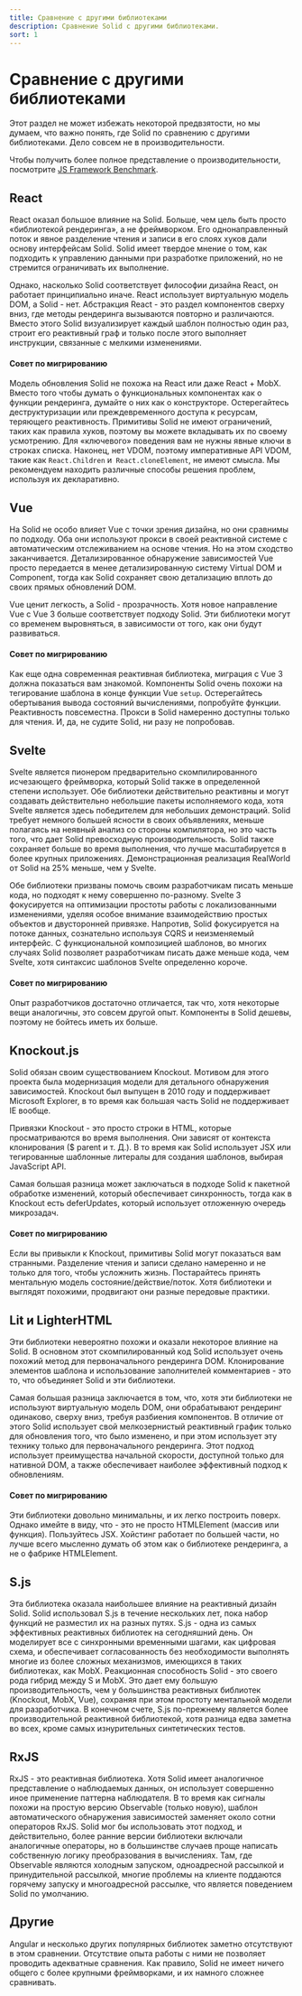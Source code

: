 ```yaml
---
title: Сравнение с другими библиотеками
description: Сравнение Solid с другими библиотеками.
sort: 1
---
```


# Сравнение с другими библиотеками

Этот раздел не может избежать некоторой предвзятости, но мы думаем, что важно понять, где Solid по сравнению с другими библиотеками. Дело совсем не в производительности.

Чтобы получить более полное представление о производительности, посмотрите [JS Framework Benchmark](https://github.com/krausest/js-framework-benchmark).

## React

React оказал большое влияние на Solid. Больше, чем цель быть просто «библиотекой рендеринга», а не фреймворком. Его однонаправленный поток и явное разделение чтения и записи в его слоях хуков дали основу интерфейсам Solid. Solid имеет твердое мнение о том, как подходить к управлению данными при разработке приложений, но не стремится ограничивать их выполнение.

Однако, насколько Solid соответствует философии дизайна React, он работает принципиально иначе. React использует виртуальную модель DOM, а Solid - нет. Абстракция React - это раздел компонентов сверху вниз, где методы рендеринга вызываются повторно и различаются. Вместо этого Solid визуализирует каждый шаблон полностью один раз, строит его реактивный граф и только после этого выполняет инструкции, связанные с мелкими изменениями.

#### Совет по мигрированию

Модель обновления Solid не похожа на React или даже React + MobX. Вместо того чтобы думать о функциональных компонентах как о функции рендеринга, думайте о них как о конструкторе. Остерегайтесь деструктуризации или преждевременного доступа к ресурсам, теряющего реактивность. Примитивы Solid не имеют ограничений, таких как правила хуков, поэтому вы можете вкладывать их по своему усмотрению. Для «ключевого» поведения вам не нужны явные ключи в строках списка. Наконец, нет VDOM, поэтому императивные API VDOM, такие как `React.Children` и` React.cloneElement`, не имеют смысла. Мы рекомендуем находить различные способы решения проблем, используя их декларативно.

## Vue

На Solid не особо влияет Vue с точки зрения дизайна, но они сравнимы по подходу. Оба они используют прокси в своей реактивной системе с автоматическим отслеживанием на основе чтения. Но на этом сходство заканчивается. Детализированное обнаружение зависимостей Vue просто передается в менее детализированную систему Virtual DOM и Component, тогда как Solid сохраняет свою детализацию вплоть до своих прямых обновлений DOM.

Vue ценит легкость, а Solid - прозрачность. Хотя новое направление Vue с Vue 3 больше соответствует подходу Solid. Эти библиотеки могут со временем выровняться, в зависимости от того, как они будут развиваться.

#### Совет по мигрированию

Как еще одна современная реактивная библиотека, миграция с Vue 3 должна показаться вам знакомой. Компоненты Solid очень похожи на тегирование шаблона в конце функции Vue `setup`. Остерегайтесь обертывания вывода состояний вычислениями, попробуйте функции. Реактивность повсеместна. Прокси в Solid намеренно доступны только для чтения. И, да, не судите Solid, ни разу не попробовав.

## Svelte

Svelte является пионером предварительно скомпилированного исчезающего фреймворка, который Solid также в определенной степени использует. Обе библиотеки действительно реактивны и могут создавать действительно небольшие пакеты исполняемого кода, хотя Svelte является здесь победителем для небольших демонстраций. Solid требует немного большей ясности в своих объявлениях, меньше полагаясь на неявный анализ со стороны компилятора, но это часть того, что дает Solid превосходную производительность. Solid также сохраняет больше во время выполнения, что лучше масштабируется в более крупных приложениях. Демонстрационная реализация RealWorld от Solid на 25% меньше, чем у Svelte.

Обе библиотеки призваны помочь своим разработчикам писать меньше кода, но подходят к нему совершенно по-разному. Svelte 3 фокусируется на оптимизации простоты работы с локализованными изменениями, уделяя особое внимание взаимодействию простых объектов и двусторонней привязке. Напротив, Solid фокусируется на потоке данных, сознательно используя CQRS и неизменяемый интерфейс. С функциональной композицией шаблонов, во многих случаях Solid позволяет разработчикам писать даже меньше кода, чем Svelte, хотя синтаксис шаблонов Svelte определенно короче.

#### Совет по мигрированию

Опыт разработчиков достаточно отличается, так что, хотя некоторые вещи аналогичны, это совсем другой опыт. Компоненты в Solid дешевы, поэтому не бойтесь иметь их больше.

## Knockout.js

Solid обязан своим существованием Knockout. Мотивом для этого проекта была модернизация модели для детального обнаружения зависимостей. Knockout был выпущен в 2010 году и поддерживает Microsoft Explorer, в то время как большая часть Solid не поддерживает IE вообще.

Привязки Knockout - это просто строки в HTML, которые просматриваются во время выполнения. Они зависят от контекста клонирования ($ parent и т. Д.). В то время как Solid использует JSX или тегированные шаблонные литералы для создания шаблонов, выбирая JavaScript API.

Самая большая разница может заключаться в подходе Solid к пакетной обработке изменений, который обеспечивает синхронность, тогда как в Knockout есть deferUpdates, который использует отложенную очередь микрозадач.

#### Совет по мигрированию

Если вы привыкли к Knockout, примитивы Solid могут показаться вам странными. Разделение чтения и записи сделано намеренно и не только для того, чтобы усложнить жизнь. Постарайтесь принять ментальную модель состояние/действие/поток. Хотя библиотеки и выглядят похожими, продвигают они разные передовые практики.

## Lit и LighterHTML

Эти библиотеки невероятно похожи и оказали некоторое влияние на Solid. В основном этот скомпилированный код Solid использует очень похожий метод для первоначального рендеринга DOM. Клонирование элементов шаблона и использование заполнителей комментариев - это то, что объединяет Solid и эти библиотеки.

Самая большая разница заключается в том, что, хотя эти библиотеки не используют виртуальную модель DOM, они обрабатывают рендеринг одинаково, сверху вниз, требуя разбиения компонентов. В отличие от этого Solid использует свой мелкозернистый реактивный график только для обновления того, что было изменено, и при этом использует эту технику только для первоначального рендеринга. Этот подход использует преимущества начальной скорости, доступной только для нативной DOM, а также обеспечивает наиболее эффективный подход к обновлениям.

#### Совет по мигрированию

Эти библиотеки довольно минимальны, и их легко построить поверх. Однако имейте в виду, что <MyComp /> - это не просто HTMLElement (массив или функция). Пользуйтесь JSX. Хойстинг работает по большей части, но лучше всего мысленно думать об этом как о библиотеке рендеринга, а не о фабрике HTMLElement.

## S.js

Эта библиотека оказала наибольшее влияние на реактивный дизайн Solid. Solid использовал S.js в течение нескольких лет, пока набор функций не разместил их на разных путях. S.js - одна из самых эффективных реактивных библиотек на сегодняшний день. Он моделирует все с синхронными временными шагами, как цифровая схема, и обеспечивает согласованность без необходимости выполнять многие из более сложных механизмов, имеющихся в таких библиотеках, как MobX. Реакционная способность Solid - это своего рода гибрид между S и MobX. Это дает ему большую производительность, чем у большинства реактивных библиотек (Knockout, MobX, Vue), сохраняя при этом простоту ментальной модели для разработчика. В конечном счете, S.js по-прежнему является более производительной реактивной библиотекой, хотя разница едва заметна во всех, кроме самых изнурительных синтетических тестов.

## RxJS

RxJS - это реактивная библиотека. Хотя Solid имеет аналогичное представление о наблюдаемых данных, он использует совершенно иное применение паттерна наблюдателя. В то время как сигналы похожи на простую версию Observable (только новую), шаблон автоматического обнаружения зависимостей заменяет около сотни операторов RxJS. Solid мог бы использовать этот подход, и действительно, более ранние версии библиотеки включали аналогичные операторы, но в большинстве случаев проще написать собственную логику преобразования в вычислениях. Там, где Observable являются холодным запуском, одноадресной рассылкой и принудительной рассылкой, многие проблемы на клиенте поддаются горячему запуску и многоадресной рассылке, что является поведением Solid по умолчанию.

## Другие

Angular и несколько других популярных библиотек заметно отсутствуют в этом сравнении. Отсутствие опыта работы с ними не позволяет проводить адекватные сравнения. Как правило, Solid не имеет ничего общего с более крупными фреймворками, и их намного сложнее сравнивать.
